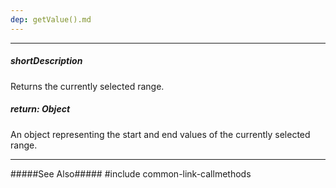 ```yaml
---
dep: getValue().md
---
```

---
##### shortDescription
Returns the currently selected range.

##### return: Object
An object representing the start and end values of the currently selected range.

---
#####See Also#####
#include common-link-callmethods